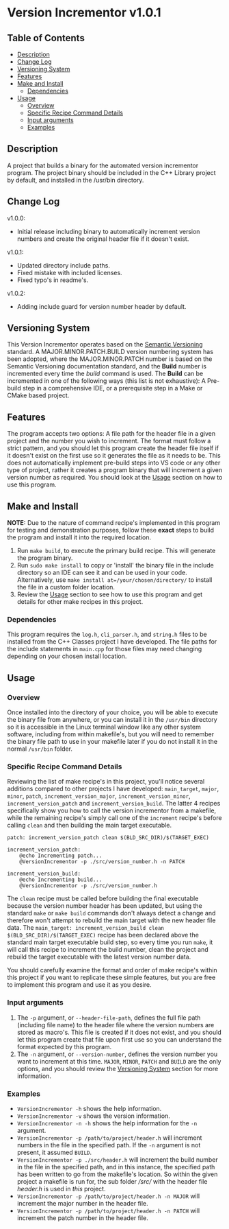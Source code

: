 # Version Incrementor v1.0.1

## Table of Contents

- [Description](#description)
- [Change Log]()
- [Versioning System](#versioning-system)
- [Features](#features)
- [Make and Install](#make-and-install)
    - [Dependencies](#dependancies)
- [Usage](#usage)
    - [Overview](#overview)
    - [Specific Recipe Command Details](#specific-recipe-command-details)
    - [Input arguments](#input-arguments)
    - [Examples](#examples)

## Description

A project that builds a binary for the automated version incrementor program. The project binary should be included in the C++ Library project by default, and installed in the /usr/bin directory.

## Change Log

v1.0.0:
- Initial release including binary to automatically increment version numbers and create the original header file if it doesn't exist.

v1.0.1:
- Updated directory include paths.
- Fixed mistake with included licenses.
- Fixed typo's in readme's.

v1.0.2:
- Adding include guard for version number header by default.

## Versioning System

This Version Incrementor operates based on the [Semantic Versioning](https://github.com/semver/semver/blob/master/semver.md) standard. A MAJOR.MINOR.PATCH.BUILD version numbering system has been adopted, where the MAJOR.MINOR.PATCH number is based on the Semantic Versioning documentation standard, and the **Build** number is incremented every time the _build_ command is used. The **Build** can be incremented in one of the following ways (this list is not exhaustive): A Pre-build step in a comprehensive IDE, or a prerequisite step in a Make or CMake based project.

## Features

The program accepts two options: A file path for the header file in a given project and the number you wish to increment. The format must follow a strict pattern, and you should let this program create the header file itself if it doesn't exist on the first use so it generates the file as it needs to be. This does not automatically implement pre-build steps into VS code or any other type of project, rather it creates a program binary that will increment a given version number as required. You should look at the [Usage](#usage) section on how to use this program.

## Make and Install

**NOTE:** Due to the nature of command recipe's implemented in this program for testing and demonstration purposes, follow these **exact** steps to build the program and install it into the required location.

1. Run `make build`, to execute the primary build recipe. This will generate the program binary.
2. Run `sudo make install` to copy or 'install' the binary file in the include directory so an IDE can see it and can be used in your code. Alternatively, use `make install at=/your/chosen/directory/` to install the file in a custom folder location.
3. Review the [Usage](#usage) section to see how to use this program and get details for other make recipes in this project.

### Dependencies

This program requires the `log.h`, `cli_parser.h`, and `string.h` files to be installed from the C++ Classes project I have developed. The file paths for the include statements in `main.cpp` for those files may need changing depending on your chosen install location.

## Usage

### Overview

Once installed into the directory of your choice, you will be able to execute the binary file from anywhere, or you can install it in the `/usr/bin` directory so it is accessible in the Linux terminal window like any other system software, including from within makefile's, but you will need to remember the binary file path to use in your makefile later if you do not install it in the normal `/usr/bin` folder.

### Specific Recipe Command Details

Reviewing the list of make recipe's in this project, you'll notice several additions compared to other projects I have developed: `main_target`, `major`, `minor`, `patch`, `increment_version_major`, `increment_version_minor`, `increment_version_patch` and `increment_version_build`. The latter 4 recipes specifically show you how to call the version incrementor from a makefile, while the remaining recipe's simply call one of the `increment` recipe's before calling `clean` and then building the main target executable.

```
patch: increment_version_patch clean $(BLD_SRC_DIR)/$(TARGET_EXEC)

increment_version_patch:
	@echo Incrementing patch...
	@VersionIncrementor -p ./src/version_number.h -n PATCH

increment_version_build:
	@echo Incrementing build...
	@VersionIncrementor -p ./src/version_number.h
```

The `clean` recipe must be called before building the final executable because the version number header has been updated, but using the standard `make` or `make build` commands don't always detect a change and therefore won't attempt to rebuild the main target with the new header file data. The `main_target: increment_version_build clean $(BLD_SRC_DIR)/$(TARGET_EXEC)` recipe has been declared above the standard main target executable build step, so every time you run `make`, it will call this recipe to increment the build number, clean the project and rebuild the target executable with the latest version number data.

You should carefully examine the format and order of make recipe's within this project if you want to replicate these simple features, but you are free to implement this program and use it as you desire.

### Input arguments

1. The `-p` argument, or `--header-file-path`, defines the full file path (including file name) to the header file where the version numbers are stored as macro's. This file is created if it does not exist, and you should let this program create that file upon first use so you can understand the format expected by this program.
2. The `-n` argument, or `--version-number`, defines the version number you want to increment at this time. `MAJOR`, `MINOR`, `PATCH` and `BUILD` are the only options, and you should review the [Versioning System](#versioning-system) section for more information.

### Examples

- `VersionIncrementor -h` shows the help information.
- `VersionIncrementor -v` shows the version information.
- `VersionIncrementor -n -h` shows the help information for the `-n` argument.
- `VersionIncrementor -p /path/to/project/header.h` will increment numbers in the file in the specified path. If the `-n` argument is not present, it assumed `BUILD`.
- `VersionIncrementor -p ./src/header.h` will increment the build number in the file in the specified path, and in this instance, the specified path has been written to go from the makefile's location. So within the given project a makefile is run for, the sub folder _/src/_ with the header file _header.h_ is used in _this_ project.
- `VersionIncrementor -p /path/to/project/header.h -n MAJOR` will increment the major number in the header file.
- `VersionIncrementor -p /path/to/project/header.h -n PATCH` will increment the patch number in the header file.

